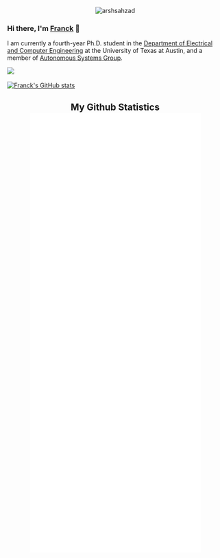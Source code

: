 <p align="center"> <img src="https://komarev.com/ghpvc/?username=wuwushrek" alt="arshsahzad"/></p>

### Hi there, I'm [Franck](https://franckdjeumou.github.io/) 👋
I am currently a fourth-year Ph.D. student in the [Department of Electrical and Computer Engineering](https://www.ece.utexas.edu/) at the University of Texas at Austin, and a member of [Autonomous Systems Group](https://www.ae.utexas.edu/facultysites/topcu/wiki/index.php/Main_Page).

<img src="https://raw.githubusercontent.com/wuwushrek/wuwushrek/output/github-contribution-grid-snake.svg" />

[![Franck's GitHub stats](https://github-readme-stats.vercel.app/api?username=wuwushrek)](https://github.com/wuwushrek/github-readme-stats)

<h2 align="center"> My Github Statistics
  <br><img src="https://github.com/wuwushrek/wuwushrek/blob/main/github-metrics.svg"><br> 
</h2>

<!--
**wuwushrek/wuwushrek** is a ✨ _special_ ✨ repository because its `README.md` (this file) appears on your GitHub profile.

Here are some ideas to get you started:

- 🔭 I’m currently working on ...
- 🌱 I’m currently learning ...
- 👯 I’m looking to collaborate on ...
- 🤔 I’m looking for help with ...
- 💬 Ask me about ...
- 📫 How to reach me: ...
- 😄 Pronouns: ...
- ⚡ Fun fact: ...
-->
